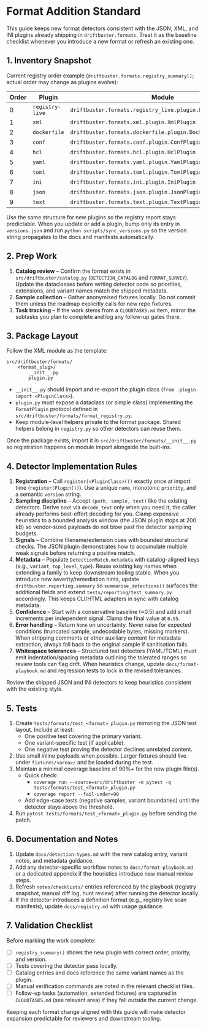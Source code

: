 # Format Addition Standard

This guide keeps new format detectors consistent with the JSON, XML, and INI
plugins already shipping in `driftbuster.formats`. Treat it as the baseline
checklist whenever you introduce a new format or refresh an existing one.

## 1. Inventory Snapshot

Current registry order example (`driftbuster.formats.registry_summary()`; actual order may change as plugins evolve):

| Order | Plugin         | Module                                                        | Priority | Version |
|-------|----------------|---------------------------------------------------------------|----------|---------|
| 0     | `registry-live`| `driftbuster.formats.registry_live.plugin.RegistryLivePlugin`| 30       | 0.0.1   |
| 1     | `xml`          | `driftbuster.formats.xml.plugin.XmlPlugin`                    | 100      | 0.0.4   |
| 2     | `dockerfile`   | `driftbuster.formats.dockerfile.plugin.DockerfilePlugin`      | 120      | 0.0.1   |
| 3     | `conf`         | `driftbuster.formats.conf.plugin.ConfPlugin`                  | 150      | 0.0.1   |
| 4     | `hcl`          | `driftbuster.formats.hcl.plugin.HclPlugin`                    | 158      | 0.0.1   |
| 5     | `yaml`         | `driftbuster.formats.yaml.plugin.YamlPlugin`                  | 160      | 0.0.3   |
| 6     | `toml`         | `driftbuster.formats.toml.plugin.TomlPlugin`                  | 165      | 0.0.3   |
| 7     | `ini`          | `driftbuster.formats.ini.plugin.IniPlugin`                    | 170      | 0.0.1   |
| 8     | `json`         | `driftbuster.formats.json.plugin.JsonPlugin`                  | 200      | 0.0.3   |
| 9     | `text`         | `driftbuster.formats.text.plugin.TextPlugin`                  | 1000     | 0.0.1   |

Use the same structure for new plugins so the registry report stays predictable.
When you update or add a plugin, bump only its entry in `versions.json` and run
`python scripts/sync_versions.py` so the version string propagates to the docs
and manifests automatically.

## 2. Prep Work

1. **Catalog review** – Confirm the format exists in
   `src/driftbuster/catalog.py` (`DETECTION_CATALOG` and `FORMAT_SURVEY`). Update
   the dataclasses before writing detector code so priorities, extensions, and
   variant names match the shipped metadata.
2. **Sample collection** – Gather anonymised fixtures locally. Do not commit
   them unless the roadmap explicitly calls for new repo fixtures.
3. **Task tracking** – If the work stems from a `CLOUDTASKS.md` item, mirror the
   subtasks you plan to complete and log any follow-up gates there.

## 3. Package Layout

Follow the XML module as the template:

```
src/driftbuster/formats/
    <format_slug>/
        __init__.py
        plugin.py
```

* `__init__.py` should import and re-export the plugin class (`from .plugin
  import <PluginClass>`).
* `plugin.py` must expose a dataclass (or simple class) implementing the
  `FormatPlugin` protocol defined in `src/driftbuster/formats/format_registry.py`.
* Keep module-level helpers private to the format package. Shared helpers belong
  in `registry.py` so other detectors can reuse them.

Once the package exists, import it in `src/driftbuster/formats/__init__.py` so
registration happens on module import alongside the built-ins.

## 4. Detector Implementation Rules

1. **Registration** – Call `register(<PluginClass>())` exactly once at import
   time (`register(Plugin())`). Use a unique `name`, monotonic `priority`, and a
   semantic `version` string.
2. **Sampling discipline** – Accept `(path, sample, text)` like the existing
   detectors. Derive `text` via `decode_text` only when you need it; the caller
   already performs best-effort decoding for you. Clamp expensive heuristics to
   a bounded analysis window (the JSON plugin stops at 200 kB) so vendor-sized
   payloads do not blow past the detector sampling budgets.
3. **Signals** – Combine filename/extension cues with bounded structural checks.
   The JSON plugin demonstrates how to accumulate multiple weak signals before
   returning a positive match.
4. **Metadata** – Populate `DetectionMatch.metadata` with catalog-aligned keys
   (e.g., `variant`, `top_level_type`). Reuse existing key names when extending a
   family to keep downstream tooling stable. When you introduce new
   severity/remediation hints, update `driftbuster.reporting.summary` so
   `summarise_detections()` surfaces the additional fields and extend
   `tests/reporting/test_summary.py` accordingly. This keeps CLI/HTML adapters in
   sync with catalog metadata.
5. **Confidence** – Start with a conservative baseline (≈0.5) and add small
   increments per independent signal. Clamp the final value at `0.95`.
6. **Error handling** – Return `None` on uncertainty. Never raise for expected
   conditions (truncated sample, undecodable bytes, missing markers). When
   stripping comments or other auxiliary content for metadata extraction,
   always fall back to the original sample if sanitisation fails.
7. **Whitespace tolerances** – Structured text detectors (YAML/TOML) must emit
   indentation/spacing metadata outlining the tolerated ranges so review tools
   can flag drift. When heuristics change, update `docs/format-playbook.md` and
   regression tests to lock in the revised tolerances.

Review the shipped JSON and INI detectors to keep heuristics consistent with the
existing style.

## 5. Tests

1. Create `tests/formats/test_<format>_plugin.py` mirroring the JSON test
   layout. Include at least:
   * One positive test covering the primary variant.
   * One variant-specific test (if applicable).
   * One negative test proving the detector declines unrelated content.
2. Use small inline payloads when possible. Larger fixtures should live under
   `fixtures/<area>/` and be loaded during the test.
3. Maintain a minimal coverage baseline of 90%+ for the new plugin file(s).
   - Quick check:
     - `coverage run --source=src/driftbuster -m pytest -q tests/formats/test_<format>_plugin.py`
     - `coverage report --fail-under=90`
   - Add edge-case tests (negative samples, variant boundaries) until the
     detector stays above the threshold.
4. Run `pytest tests/formats/test_<format>_plugin.py` before sending the patch.

## 6. Documentation and Notes

1. Update `docs/detection-types.md` with the new catalog entry, variant notes,
   and metadata guidance.
2. Add any detector-specific workflow notes to `docs/format-playbook.md` or a
   dedicated appendix if the heuristics introduce new manual review steps.
3. Refresh `notes/checklists/` entries referenced by the playbook (registry
   snapshot, manual diff log, hunt review) after running the detector locally.
4. If the detector introduces a definition format (e.g., registry live scan
   manifests), update `docs/registry.md` with usage guidance.

## 7. Validation Checklist

Before marking the work complete:

- [ ] `registry_summary()` shows the new plugin with correct order, priority,
      and version.
- [ ] Tests covering the detector pass locally.
- [ ] Catalog entries and docs reference the same variant names as the plugin.
- [ ] Manual verification commands are noted in the relevant checklist files.
- [ ] Follow-up tasks (automation, extended fixtures) are captured in
      `CLOUDTASKS.md` (see relevant area) if they fall outside the current change.

Keeping each format change aligned with this guide will make detector expansion
predictable for reviewers and downstream tooling.
